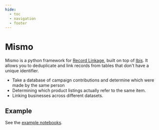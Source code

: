 ```yaml
---
hide:
  - toc
  - navigation
  - footer
---
```


# Mismo

Mismo is a python framework for
[Record Linkage](https://en.wikipedia.org/wiki/Record_linkage), built on top
of [Ibis](https://ibis-project.org/). It allows you to deduplicate and link
records from tables that don't have a unique identifier.

- Take a database of campaign contributions and determine which
  were made by the same person
- Determining which product listings actually refer to the same item.
- Linking businesses across different datasets.

## Example

See the [example notebooks](examples/patent_deduplication).